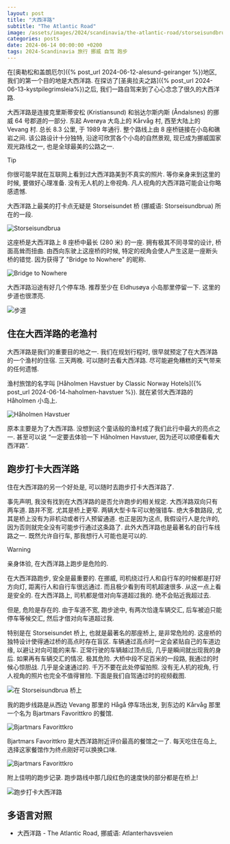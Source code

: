 ```yaml
---
layout: post
title: "大西洋路"
subtitle: "The Atlantic Road"
image: /assets/images/2024/scandinavia/the-atlantic-road/storseisundbrua-md.jpeg
categories: posts
date: 2024-06-14 00:00:00 +0200
tags: 2024-Scandinavia 旅行 挪威 自驾 跑步
---
```


在[奥勒松和盖朗厄尔]({% post_url 2024-06-12-alesund-geiranger %})地区, 我们的第一个目的地是大西洋路. 在探访了[圣奥拉夫之路]({% post_url 2024-06-13-kystpilegrimsleia%})之后, 我们一路自驾来到了心心念念了很久的大西洋路.

大西洋路是连接克里斯蒂安松 (Kristiansund) 和翁达尔斯内斯 (Åndalsnes) 的挪威 64 号郡道的一部分. 东起 Averøya 大岛上的 Kårvåg 村, 西至大陆上的 Vevang 村. 总长 8.3 公里, 于 1989 年通行. 整个路线上由 8 座桥链接在小岛和礁岩之间. 该公路设计十分独特, 沿途可欣赏各个小岛的自然景观, 现已成为挪威国家观光路线之一, 也是全球最美的公路之一.

>[!TIP]
> 你很可能早就在互联网上看到过大西洋路美到不真实的照片. 等你亲身来到这里的时候, 要做好心理准备. 没有无人机的上帝视角. 凡人视角的大西洋路可能会让你略感遗憾.

大西洋路上最美的打卡点无疑是 Storseisundet 桥 (挪威语: Storseisundbrua) 所在的一段.

![Storseisundbrua](/assets/images/2024/scandinavia/the-atlantic-road/storseisundbrua.jpeg)

这座桥是大西洋路上 8 座桥中最长 (280 米) 的一座. 拥有极其不同寻常的设计, 桥面高耸而扭曲. 由西向东驶上这座桥的时候, 特定的视角会使人产生这是一座断头桥的错觉. 因为获得了 "Bridge to Nowhere" 的昵称.

![Bridge to Nowhere](/assets/images/2024/scandinavia/the-atlantic-road/bridge-to-nowhere.jpeg)

大西洋路沿途有好几个停车场. 推荐至少在 Eldhusøya 小岛那里停留一下. 这里的步道也很漂亮.

![步道](/assets/images/2024/scandinavia/the-atlantic-road/walking-path.jpeg)

## 住在大西洋路的老渔村

大西洋路是我们的重要目的地之一. 我们在规划行程时, 很早就预定了在大西洋路的一个渔村的住宿. 三天两晚. 可以随时去看大西洋路. 尽可能避免糟糕的天气带来的任何遗憾.

渔村旅馆的名字叫 [Håholmen Havstuer by Classic Norway Hotels]({% post_url 2024-06-14-haholmen-havstuer %}). 就在紧邻大西洋路的 Håholmen 小岛上.

![Håholmen Havstuer](/assets/images/2024/scandinavia/the-atlantic-road/haholmen-havstuer.jpeg)

原本主要是为了大西洋路. 没想到这个童话般的渔村成了我们此行中最大的亮点之一. 甚至可以说 “一定要去体验一下 Håholmen Havstuer, 因为还可以顺便看看大西洋路”.

## 跑步打卡大西洋路

住在大西洋路的另一个好处是, 可以随时去跑步打卡大西洋路了.

事先声明, 我没有找到在大西洋路的是否允许跑步的相关规定. 大西洋路双向只有两车道. 路并不宽. 尤其是桥上更窄. 两辆大型卡车可以勉强错车. 绝大多数路段, 尤其是桥上没有为非机动或者行人预留通道. 也正是因为这点, 我假设行人是允许的, 因为否则就完全没有可能步行通过这条路了. 此外大西洋路也是最著名的自行车线路之一. 既然允许自行车, 那我想行人可能也是可以的.

>[!WARNING]
> 亲身体验, 在大西洋路上跑步是危险的.

在大西洋路跑步, 安全是最重要的. 在挪威, 司机绕过行人和自行车的时候都是打好方向灯, 距离行人和自行车很远通过. 而且极少看到有司机超速很多. 从这一点上看是安全的. 在大西洋路上, 司机都是借对向车道超过我的. 绝不会贴近我超过去.

但是, 危险是存在的. 由于车道不宽, 跑步途中, 有两次恰逢车辆交汇, 后车被迫只能停车等候交汇, 然后才借对向车道超过我.

特别是在 Storseisundet 桥上, 也就是最著名的那座桥上, 是非常危险的. 这座桥的独特设计使得通过桥的高点时存在盲区. 车辆通过高点时一定会紧贴自己的车道边缘, 以避让对向可能的来车. 正常行驶的车辆越过顶点后, 几乎是瞬间就出现我的身后. 如果再有车辆交汇的情况. 极其危险. 大桥中段不足百米的一段路, 我通过的时候心惊胆战. 几乎是全速通过的. 千万不要在此处停留拍照. 没有无人机的视角, 行人视角的照片也完全不值得冒险. 下面是我们自驾通过时的视频截图.

![在 Storseisundbrua 桥上](/assets/images/2024/scandinavia/the-atlantic-road/on-storseisundbrua.jpeg)

我的跑步线路是从西边 Vevang 那里的 Hågå 停车场出发, 到东边的 Kårvåg 那里一个名为 Bjartmars Favorittkro 的餐馆.

![Bjartmars Favorittkro](/assets/images/2024/scandinavia/the-atlantic-road/bjartmars-favorittkro.jpeg)

Bjartmars Favorittkro 是大西洋路附近评价最高的餐馆之一了. 每天吃住在岛上, 选择这家餐馆作为终点刚好可以换换口味.

![Bjartmars Favorittkro](/assets/images/2024/scandinavia/the-atlantic-road/food.jpeg)

附上佳明的跑步记录. 跑步路线中那几段红色的速度快的部分都是在桥上!

![跑步打卡大西洋路](/assets/images/2024/scandinavia/the-atlantic-road/garmin-atlantic-road.jpeg)

## 多语言对照

* 大西洋路 -  The Atlantic Road, 挪威语: Atlanterhavsveien